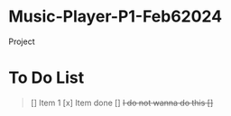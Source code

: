# Music-Player-P1-Feb62024
Project

# To Do List
> [] Item 1
> [x] Item done
> [] <del> I do not wanna do this
> []
